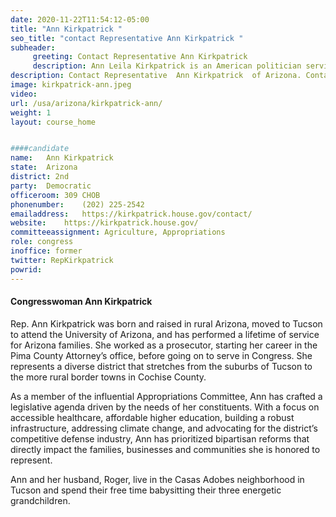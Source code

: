 ```yaml
---
date: 2020-11-22T11:54:12-05:00
title: "Ann Kirkpatrick "
seo_title: "contact Representative Ann Kirkpatrick "
subheader:
     greeting: Contact Representative Ann Kirkpatrick  
     description: Ann Leila Kirkpatrick is an American politician serving as the U.S. Representative from Arizona's 2nd congressional district since 2019. A member of the Democratic Party, she previously represented Arizona's 1st congressional district from 2009 to 2011 and again from 2013 to 2017.
description: Contact Representative  Ann Kirkpatrick  of Arizona. Contact information for Ann Kirkpatrick  includes email address, phone number, and mailing address.
image: kirkpatrick-ann.jpeg
video: 
url: /usa/arizona/kirkpatrick-ann/
weight: 1
layout: course_home


####candidate
name:	Ann Kirkpatrick 
state:	Arizona
district: 2nd
party:	Democratic
officeroom:	309 CHOB
phonenumber:	(202) 225-2542
emailaddress:	https://kirkpatrick.house.gov/contact/
website:	https://kirkpatrick.house.gov/
committeeassignment: Agriculture, Appropriations
role: congress
inoffice: former
twitter: RepKirkpatrick
powrid: 
---
```

#### Congresswoman Ann Kirkpatrick
Rep. Ann Kirkpatrick was born and raised in rural Arizona, moved to Tucson to attend the University of Arizona, and has performed a lifetime of service for Arizona families. She worked as a prosecutor, starting her career in the Pima County Attorney’s office, before going on to serve in Congress. She represents a diverse district that stretches from the suburbs of Tucson to the more rural border towns in Cochise County.

As a member of the influential Appropriations Committee, Ann has crafted a legislative agenda driven by the needs of her constituents. With a focus on accessible healthcare, affordable higher education, building a robust infrastructure, addressing climate change, and advocating for the district’s competitive defense industry, Ann has prioritized bipartisan reforms that directly impact the families, businesses and communities she is honored to represent.

Ann and her husband, Roger, live in the Casas Adobes neighborhood in Tucson and spend their free time babysitting their three energetic grandchildren.